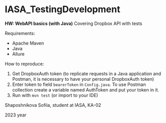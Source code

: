 # IASA_TestingDevelopment
**HW: WebAPI basics (with Java)**
Covering Dropbox API with tests

Requirements:
- Apache Maven
- Java
- Allure


How to reproduce:
1) Get DropboxAuth token (to replicate requests in a Java application and Postman, it is necessary to have your personal DropboxAuth token)
2) Enter token to field `bearerToken` in `Config.java`. To use Postman collection create a variable named AuthToken and put your token in it.
3) Run with `mvn test` (or import to your IDE)

Shaposhnikova Sofiia, student at IASA, KA-02

2023 year
